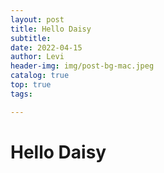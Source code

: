 ```yaml
---
layout: post
title: Hello Daisy
subtitle: 
date: 2022-04-15
author: Levi
header-img: img/post-bg-mac.jpeg
catalog: true
top: true
tags:

---
```






# Hello Daisy